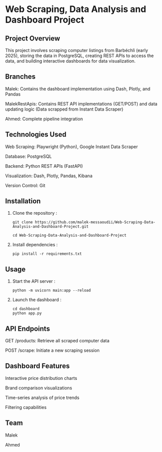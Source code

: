 # Web Scraping, Data Analysis and Dashboard Project

## Project Overview

This project involves scraping computer listings from Barbéchlì (early 2025), storing the data in PostgreSQL, creating REST APIs to access the data, and building interactive dashboards for data visualization.

## Branches

Malek: Contains the dashboard implementation using Dash, Plotly, and Pandas

MalekRestApis: Contains REST API implementations (GET/POST) and data updating logic (Data scrapped from Instant Data Scraper)

Ahmed: Complete pipeline integration 

## Technologies Used

Web Scraping: Playwright (Python), Google Instant Data Scraper

Database: PostgreSQL

Backend: Python REST APIs (FastAPI)

Visualization: Dash, Plotly, Pandas, Kibana

Version Control: Git

## Installation

1. Clone the repository :
   ```
   git clone https://github.com/malek-messaoudii/Web-Scraping-Data-Analysis-and-Dashboard-Project.git
   
   cd Web-Scraping-Data-Analysis-and-Dashboard-Project
   ```
2. Install dependencies :
   ```
   pip install -r requirements.txt
   ```
## Usage

1. Start the API server :
   ```
   python -m uvicorn main:app --reload
   ```
2. Launch the dashboard :
   ```
   cd dashboard
   python app.py
   ```

## API Endpoints

GET /products: Retrieve all scraped computer data

POST /scrape: Initiate a new scraping session



## Dashboard Features

Interactive price distribution charts

Brand comparison visualizations

Time-series analysis of price trends

Filtering capabilities

## Team

Malek

Ahmed
